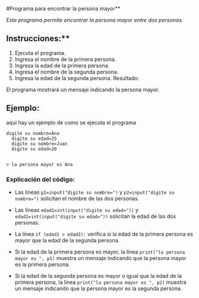 #Programa para encontrar la persona mayor**

_Este programa permite encontrar la persona mayor entre dos personas._

## Instrucciones:**

1. Ejecuta el programa.
2. Ingresa el nombre de la primera persona.
3. Ingresa la edad de la primera persona.
4. Ingresa el nombre de la segunda persona.
5. Ingresa la edad de la segunda persona.
Resultado:

El programa mostrará un mensaje indicando la persona mayor.

## Ejemplo:
aqui hay un ejemplo de como se ejecuta el programa
```
digite su nombre=Ana
  digite su edad=25
  digite su nombre=Juan
  digite su edad=20
 

> la persona mayor es Ana
```
### Explicación del código:

* Las líneas `p1=input("digite su nombre=")` y `p2=input("digite su nombre=")` solicitan el nombre de las dos personas.
+ Las líneas `edad1=int(input("digite su edad="))` y `edad2=int(input("digite su edad="))` solicitan la edad de las dos personas.
- La línea `if (edad1 > edad2):` verifica si la edad de la primera persona es mayor que la edad de la segunda persona.
* Si la edad de la primera persona es mayor, la línea `print("la persona mayor es ", p1)` muestra un mensaje indicando que la persona mayor es la primera persona.
- Si la edad de la segunda persona es mayor o igual que la edad de la primera persona, la línea `print("la persona mayor es ", p2)` muestra un mensaje indicando que la persona mayor es la segunda persona.

